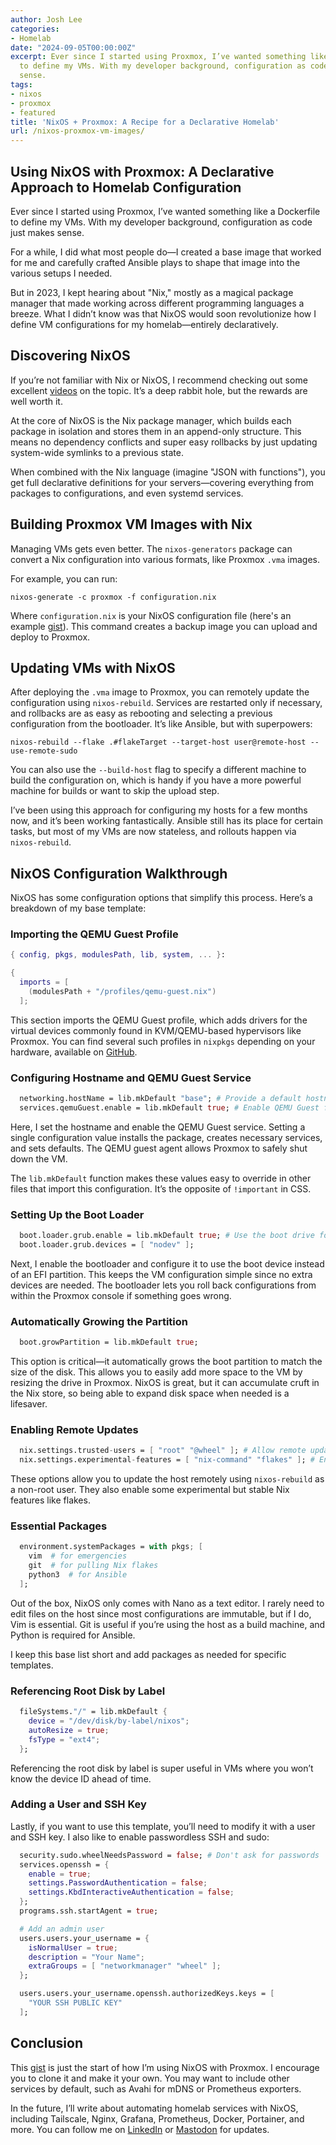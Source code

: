 ```yaml
---
author: Josh Lee
categories:
- Homelab
date: "2024-09-05T00:00:00Z"
excerpt: Ever since I started using Proxmox, I’ve wanted something like a Dockerfile
  to define my VMs. With my developer background, configuration as code just makes
  sense.
tags:
- nixos
- proxmox
- featured
title: 'NixOS + Proxmox: A Recipe for a Declarative Homelab'
url: /nixos-proxmox-vm-images/
---
```

## Using NixOS with Proxmox: A Declarative Approach to Homelab Configuration

Ever since I started using Proxmox, I’ve wanted something like a Dockerfile to define my VMs. With my developer background, configuration as code just makes sense.

For a while, I did what most people do—I created a base image that worked for me and carefully crafted Ansible plays to shape that image into the various setups I needed.

But in 2023, I kept hearing about "Nix," mostly as a magical package manager that made working across different programming languages a breeze. What I didn’t know was that NixOS would soon revolutionize how I define VM configurations for my homelab—entirely declaratively.

## Discovering NixOS

If you’re not familiar with Nix or NixOS, I recommend checking out some excellent [videos](https://www.youtube.com/watch?v=CwfKlX3rA6E) on the topic. It’s a deep rabbit hole, but the rewards are well worth it.

At the core of NixOS is the Nix package manager, which builds each package in isolation and stores them in an append-only structure. This means no dependency conflicts and super easy rollbacks by just updating system-wide symlinks to a previous state.

When combined with the Nix language (imagine "JSON with functions"), you get full declarative definitions for your servers—covering everything from packages to configurations, and even systemd services.

## Building Proxmox VM Images with Nix

Managing VMs gets even better. The `nixos-generators` package can convert a Nix configuration into various formats, like Proxmox `.vma` images.

For example, you can run:

```
nixos-generate -c proxmox -f configuration.nix
```

Where `configuration.nix` is your NixOS configuration file (here's an example [gist](https://gist.github.com/joshleecreates/e6892ca21b0e6b7c24d96ca2a24bf23e)). This command creates a backup image you can upload and deploy to Proxmox.

## Updating VMs with NixOS

After deploying the `.vma` image to Proxmox, you can remotely update the configuration using `nixos-rebuild`. Services are restarted only if necessary, and rollbacks are as easy as rebooting and selecting a previous configuration from the bootloader. It’s like Ansible, but with superpowers:

```
nixos-rebuild --flake .#flakeTarget --target-host user@remote-host --use-remote-sudo
```

You can also use the `--build-host` flag to specify a different machine to build the configuration on, which is handy if you have a more powerful machine for builds or want to skip the upload step.

I’ve been using this approach for configuring my hosts for a few months now, and it’s been working fantastically. Ansible still has its place for certain tasks, but most of my VMs are now stateless, and rollouts happen via `nixos-rebuild`.

## NixOS Configuration Walkthrough

NixOS has some configuration options that simplify this process. Here’s a breakdown of my base template:

### Importing the QEMU Guest Profile

```nix
{ config, pkgs, modulesPath, lib, system, ... }:

{
  imports = [
    (modulesPath + "/profiles/qemu-guest.nix")
  ];
```

This section imports the QEMU Guest profile, which adds drivers for the virtual devices commonly found in KVM/QEMU-based hypervisors like Proxmox. You can find several such profiles in `nixpkgs` depending on your hardware, available on [GitHub](https://github.com/NixOS/nixpkgs/tree/master/nixos/modules/profiles).

### Configuring Hostname and QEMU Guest Service

```nix
  networking.hostName = lib.mkDefault "base"; # Provide a default hostname
  services.qemuGuest.enable = lib.mkDefault true; # Enable QEMU Guest for Proxmox
```

Here, I set the hostname and enable the QEMU Guest service. Setting a single configuration value installs the package, creates necessary services, and sets defaults. The QEMU guest agent allows Proxmox to safely shut down the VM.

The `lib.mkDefault` function makes these values easy to override in other files that import this configuration. It’s the opposite of `!important` in CSS.

### Setting Up the Boot Loader

```nix
  boot.loader.grub.enable = lib.mkDefault true; # Use the boot drive for GRUB
  boot.loader.grub.devices = [ "nodev" ];
```

Next, I enable the bootloader and configure it to use the boot device instead of an EFI partition. This keeps the VM configuration simple since no extra devices are needed. The bootloader lets you roll back configurations from within the Proxmox console if something goes wrong.

### Automatically Growing the Partition

```nix
  boot.growPartition = lib.mkDefault true;
```

This option is critical—it automatically grows the boot partition to match the size of the disk. This allows you to easily add more space to the VM by resizing the drive in Proxmox. NixOS is great, but it can accumulate cruft in the Nix store, so being able to expand disk space when needed is a lifesaver.

### Enabling Remote Updates

```nix
  nix.settings.trusted-users = [ "root" "@wheel" ]; # Allow remote updates
  nix.settings.experimental-features = [ "nix-command" "flakes" ]; # Enable flakes
```

These options allow you to update the host remotely using `nixos-rebuild` as a non-root user. They also enable some experimental but stable Nix features like flakes.

### Essential Packages

```nix
  environment.systemPackages = with pkgs; [
    vim  # for emergencies
    git  # for pulling Nix flakes
    python3  # for Ansible
  ];
```

Out of the box, NixOS only comes with Nano as a text editor. I rarely need to edit files on the host since most configurations are immutable, but if I do, Vim is essential. Git is useful if you’re using the host as a build machine, and Python is required for Ansible.

I keep this base list short and add packages as needed for specific templates.

### Referencing Root Disk by Label

```nix
  fileSystems."/" = lib.mkDefault {
    device = "/dev/disk/by-label/nixos";
    autoResize = true;
    fsType = "ext4";
  };
```

Referencing the root disk by label is super useful in VMs where you won’t know the device ID ahead of time.

### Adding a User and SSH Key

Lastly, if you want to use this template, you’ll need to modify it with a user and SSH key. I also like to enable passwordless SSH and sudo:

```nix
  security.sudo.wheelNeedsPassword = false; # Don't ask for passwords
  services.openssh = {
    enable = true;
    settings.PasswordAuthentication = false;
    settings.KbdInteractiveAuthentication = false;
  };
  programs.ssh.startAgent = true;

  # Add an admin user
  users.users.your_username = {
    isNormalUser = true;
    description = "Your Name";
    extraGroups = [ "networkmanager" "wheel" ];
  };

  users.users.your_username.openssh.authorizedKeys.keys = [
    "YOUR SSH PUBLIC KEY"
  ];
```

## Conclusion

This [gist](https://gist.github.com/joshleecreates/e6892ca21b0e6b7c24d96ca2a24bf23e) is just the start of how I’m using NixOS with Proxmox. I encourage you to clone it and make it your own. You may want to include other services by default, such as Avahi for mDNS or Prometheus exporters.

In the future, I’ll write about automating homelab services with NixOS, including Tailscale, Nginx, Grafana, Prometheus, Docker, Portainer, and more. You can follow me on [LinkedIn](https://www.linkedin.com/in/joshuamlee/) or [Mastodon](https://hachyderm.io/@joshleecreates) for updates.
